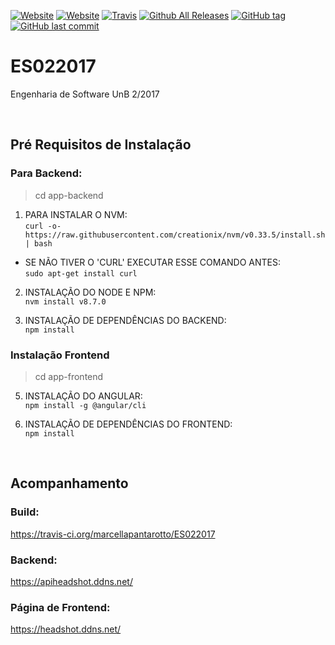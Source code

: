 [![Website](https://img.shields.io/website-up-down-green-red/https/headshot.ddns.net.svg?label=headshot-front)]()
[![Website](https://img.shields.io/website-up-down-green-red/https/apiheadshot.ddns.net.svg?label=headshot-back)]()
[![Travis](https://img.shields.io/travis/marcellapantarotto/ES022017.svg)]()
[![Github All Releases](https://img.shields.io/github/downloads/marcellapantarotto/ES022017/total.svg)]()
[![GitHub tag](https://img.shields.io/github/tag/marcellapantarotto/ES022017.svg)]()
[![GitHub last commit](https://img.shields.io/github/last-commit/marcellapantarotto/ES022017.svg)]()
# ES022017
Engenharia de Software UnB 2/2017

</br>

## Pré Requisitos de Instalação
### Para Backend:
> cd app-backend

1) PARA INSTALAR O NVM:</br>
`curl -o- https://raw.githubusercontent.com/creationix/nvm/v0.33.5/install.sh | bash`

  - SE NÃO TIVER O 'CURL' EXECUTAR ESSE COMANDO ANTES:</br>
  `sudo apt-get install curl`

2) INSTALAÇÃO DO NODE E NPM:</br>
`nvm install v8.7.0`

3) INSTALAÇÃO DE DEPENDÊNCIAS DO BACKEND:</br>
`npm install`

### Instalação Frontend
> cd app-frontend

5) INSTALAÇÃO DO ANGULAR:</br>
`npm install -g @angular/cli`

6) INSTALAÇÃO DE DEPENDÊNCIAS DO FRONTEND:</br>
`npm install`

</br>

## Acompanhamento
### Build:
https://travis-ci.org/marcellapantarotto/ES022017

### Backend:
https://apiheadshot.ddns.net/

### Página de Frontend:
https://headshot.ddns.net/
